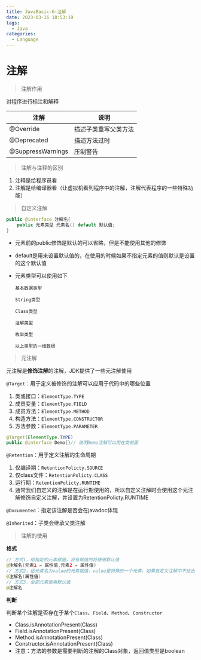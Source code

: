 ```yaml
---
title: JavaBasic-6-注解
date: 2023-03-16 18:53:19
tags: 
  - Java
categories: 
  - Language
---
```


# 注解

> 注解作用

对程序进行标注和解释

| 注解              | 说明                 |
| ----------------- | -------------------- |
| @Override         | 描述子类重写父类方法 |
| @Deprecated       | 描述方法过时         |
| @SuppressWarnings | 压制警告             |

> 注解与注释的区别

1. 注释是给程序员看
2. 注解是给编译器看（让虚拟机看到程序中的注解，注解代表程序的一些特殊功能）

> 自定义注解

```java
public @interface 注解名{
    public 元素类型 元素名() default 默认值;
}
```

* 元素前的public修饰是默认的可以省略，但是不能使用其他的修饰

* default是用来设置默认值的，在使用的时候如果不指定元素的值则默认是设置的这个默认值

* 元素类型可以使用如下

  `基本数据类型`

  `String类型`

  `Class类型`

  `注解类型`

  `枚举类型`

  `以上类型的一维数组`

> 元注解

元注解是**修饰注解**的注解，JDK提供了一些元注解使用

`@Target`：用于定义被修饰的注解可以应用于代码中的哪些位置

1. 类或接口：`ElementType.TYPE`
2. 成员变量：`ElementType.FIELD`
3. 成员方法：`ElementType.METHOD`
4. 构造方法：`ElementType.CONSTRUCTOR`
5. 方法参数：`ElementType.PARAMETER`

```java
@Target(ElementType.TYPE)
public @interface Demo{}// 说明Demo注解可以用在类前面
```

`@Retention`：用于定义注解的生命周期

1. 仅编译期：`RetentionPolicty.SOURCE`
2. 仅class文件：`RetentionPolicty.CLASS`
3. 运行期：`RetentionPolicty.RUNTIME`
4. 通常我们自定义的注解是在运行期使用的，所以自定义注解时会使用这个元注解修饰自定义注解，并设置为RetentionPolicty.RUNTIME

`@Documented`：指定该注解是否会在javadoc体现

`@Inherited`：子类会继承父类注解

> 注解的使用

**格式**

```java
// 方式1，给指定的元素赋值，没有赋值的将使用默认值
@注解名(元素1 = 属性值,元素2 = 属性值)
// 方式2，给元素名为value的元素赋值，value是特殊的一个元素，如果自定义注解中不给出该元素而使用这种方式赋值会报错
@注解名(属性值)
// 方式3，全部元素使用默认值
@注解名
```

**判断**

判断某个注解是否存在于某个`Class`、`Field`、`Method`、`Constructor`

* Class.isAnnotationPresent(Class)
* Field.isAnnotationPresent(Class)
* Method.isAnnotationPresent(Class)
* Constructor.isAnnotationPresent(Class)
* 注意：方法的参数是需要判断的注解的Class对象，返回值类型是boolean

